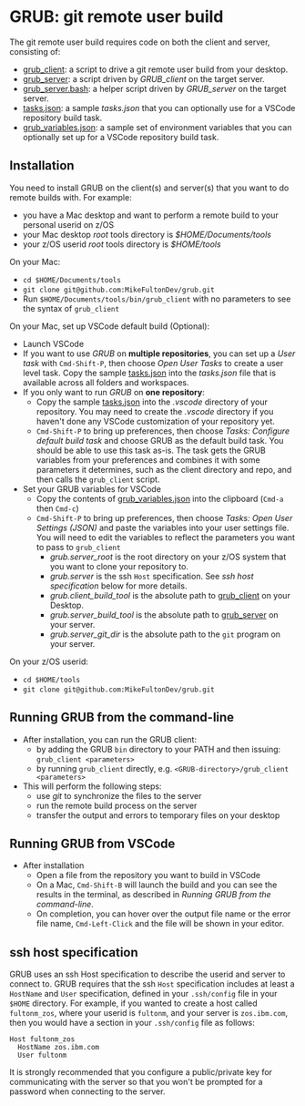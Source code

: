 # GRUB: git remote user build

The git remote user build requires code on both the client and server, consisting of:

- [grub_client](bin/grub_client): a script to drive a git remote user build from your desktop.
- [grub_server](bin/grub_server): a script driven by *GRUB_client* on the target server.
- [grub_server.bash](bin/grub_server.bash): a helper script driven by *GRUB_server* on the target server.
- [tasks.json](sample/tasks.json): a sample *tasks.json* that you can optionally use for a VSCode repository build task.
- [grub_variables.json](sample/grub_variables.json): a sample set of environment variables that you can optionally set up for a VSCode repository build task.

## Installation

You need to install GRUB on the client(s) and server(s) that you want to do remote builds with.
For example:

- you have a Mac desktop and want to perform a remote build to your personal userid on z/OS
- your Mac desktop *root* tools directory is *$HOME/Documents/tools*
- your z/OS userid *root* tools directory is *$HOME/tools*

On your Mac:

- `cd $HOME/Documents/tools`
- `git clone git@github.com:MikeFultonDev/grub.git`
- Run `$HOME/Documents/tools/bin/grub_client` with no parameters to see the syntax of `grub_client`

On your Mac, set up VSCode default build (Optional):

- Launch VSCode
- If you want to use *GRUB* on **multiple repositories**, you can set up a *User task* with `Cmd-Shift-P`, then choose *Open User Tasks* to create a user level task. Copy the sample [tasks.json](sample/tasks.json) into the *tasks.json* file that is available 
across all folders and workspaces.
- If you only want to run *GRUB* on **one repository**:
  - Copy the sample [tasks.json](sample/tasks.json) into the *.vscode* directory of your repository. You may need to create the *.vscode* directory if you haven't done any VSCode customization of your repository yet.
  - `Cmd-Shift-P` to bring up preferences, then choose *Tasks: Configure default build task* and choose GRUB as the default build task. You should be able to use this task as-is.
  The task gets the GRUB variables from your preferences and combines it with some parameters it determines, such as the client directory and repo, and then calls the `grub_client` script.
- Set your GRUB variables for VSCode
  - Copy the contents of [grub_variables.json](sample/grub_variables.json) into the clipboard (`Cmd-a` then `Cmd-c`)
  - `Cmd-Shift-P` to bring up preferences, then choose *Tasks: Open User Settings (JSON)* and paste the variables into your user settings file. You will need to edit the variables to reflect the parameters you want to pass to `grub_client`
    - *grub.server_root* is the root directory on your z/OS system that you want to clone your repository to.
    - *grub.server* is the ssh `Host` specification. See *ssh host specification* below for more details.
    - *grub.client_build_tool* is the absolute path to [grub_client](bin/grub_client) on your Desktop.
    - *grub.server_build_tool* is the absolute path to [grub_server](bin/grub_server) on your server.
    - *grub.server_git_dir* is the absolute path to the `git` program on your server.

On your z/OS userid:

- `cd $HOME/tools`
- `git clone git@github.com:MikeFultonDev/grub.git`

## Running GRUB from the command-line

- After installation, you can run the GRUB client:
  - by adding the GRUB `bin` directory to your PATH and then issuing: `grub_client <parameters>`
  - by running `grub_client` directly, e.g. `<GRUB-directory>/grub_client <parameters>`
- This will perform the following steps:
  - use *git* to synchronize the files to the server
  - run the remote build process on the server
  - transfer the output and errors to temporary files on your desktop

## Running GRUB from VSCode

- After installation
  - Open a file from the repository you want to build in VSCode
  - On a Mac, `Cmd-Shift-B` will launch the build and you can see the results in the terminal, as described in *Running GRUB from the command-line*.
  - On completion, you can hover over the output file name or the error file name, `Cmd-Left-Click` and the file will be shown in your editor.

## ssh host specification

GRUB uses an ssh Host specification to describe the userid and server to connect to. GRUB requires that the ssh `Host` specification includes at least a `HostName` and `User` specification, defined in your `.ssh/config` file in your `$HOME` directory. For example, if you wanted to create a host called `fultonm_zos`, where your userid is `fultonm`, and your server is `zos.ibm.com`, then you would have a section in your `.ssh/config` file as follows:

```(config)
Host fultonm_zos
  HostName zos.ibm.com
  User fultonm
```

It is strongly recommended that you configure a public/private key for communicating with the
server so that you won't be prompted for a password when connecting to the server.
